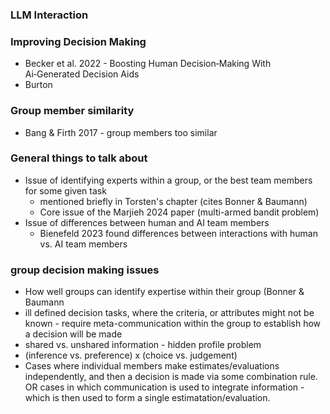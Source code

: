 

### LLM Interaction




### Improving Decision Making

- Becker et al. 2022 - Boosting Human Decision‑Making With Ai‑Generated Decision Aids
- Burton



### Group member similarity
- Bang & Firth 2017 - group members too similar




### General things to talk about
- Issue of identifying experts within a group, or the best team members for some given task
	- mentioned briefly in Torsten's chapter (cites Bonner & Baumann)
	- Core issue of the Marjieh 2024 paper (multi-armed bandit problem)
- Issue of differences between human and AI team members
	- Bienefeld 2023 found differences between interactions with human vs. AI team members


### group decision making issues

- How well groups can identify expertise within their group (Bonner & Baumann
- ill defined decision tasks, where the criteria, or attributes might not be known - require meta-communication within the group to establish how a decision will be made
- shared vs. unshared information - hidden profile problem 
- (inference vs. preference)  x (choice vs. judgement)
- Cases where individual members make estimates/evaluations independently, and then a decision is made via some combination rule. OR cases in which communication is used to integrate information - which is then used to form a single estimatation/evaluation. 